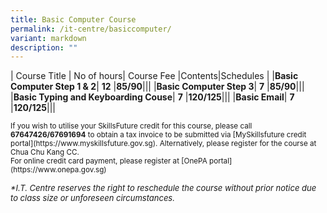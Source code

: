 ```yaml
---
title: Basic Computer Course
permalink: /it-centre/basiccomputer/
variant: markdown
description: ""
---
```

| Course Title | No of hours| Course Fee |Contents|Schedules |
|**Basic Computer Step 1 &amp; 2**| **12** |**$85/$90**|[](/files/Basic%20Computer/Basic_Computer_Step_1_and_2.pdf)|[](/files/Basic%20Computer/Basic_Computer_Step_1_and_2.pdf)|
|**Basic Computer Step 3**| **7** |**$85/$90**|[](/files/Basic%20Computer/Basic_Computer_Step_3.pdf)|[](/files/Basic%20Computer/Basic_Computer_Step_3.pdf)|
|**Basic Typing and Keyboarding Couse**| **7** |**$120/$125**|[](/files/Basic%20Computer/Basic_Typing_and_Keyboarding.pdf)|[](/files/PC%20HW%20and%20SW/Networking_Time_Table.pdf)|
|**Basic Email**| **7** |**$120/$125**|[](/files/Basic%20Computer/Basic_Email_Course_Outline.pdf)|[](/files/PC%20HW%20and%20SW/Networking_Time_Table.pdf)|

<small>
If you wish to utilise your SkillsFuture credit for this course, please call <b>67647426/67691694</b> to obtain a tax invoice to be submitted via [MySkillsfuture credit portal](https://www.myskillsfuture.gov.sg). Alternatively, please register for the course at Chua Chu Kang CC.</small><br>

<small>
For online credit card payment, please register at [OnePA portal](https://www.onepa.gov.sg)<br></small>
	
<font size="-1"><i>
*I.T. Centre reserves the right to reschedule the course without prior notice due to class size or unforeseen circumstances.</i></font>